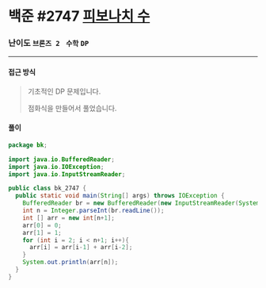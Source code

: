 # 백준 #2747 [피보나치 수](https://www.acmicpc.net/problem/2747)

### 난이도 `브론즈 2 ` `수학` `DP` 

---

#### 접근 방식

> 기초적인 DP 문제입니다.
>
> 점화식을 만들어서 풀었습니다.

#### 풀이

```java
package bk;

import java.io.BufferedReader;
import java.io.IOException;
import java.io.InputStreamReader;

public class bk_2747 {
  public static void main(String[] args) throws IOException {
    BufferedReader br = new BufferedReader(new InputStreamReader(System.in));
    int n = Integer.parseInt(br.readLine());
    int [] arr = new int[n+1];
    arr[0] = 0;
    arr[1] = 1;
    for (int i = 2; i < n+1; i++){
      arr[i] = arr[i-1] + arr[i-2];
    }
    System.out.println(arr[n]);
  }
}
```

